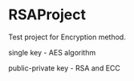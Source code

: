 # RSAProject

Test project for Encryption method.

single key - AES algorithm

public-private key - RSA and ECC
